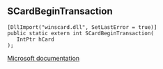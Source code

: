 ## SCardBeginTransaction

```
[DllImport("winscard.dll", SetLastError = true)]
public static extern int SCardBeginTransaction(
   IntPtr hCard
);
```

[Microsoft documentation](https://docs.microsoft.com/en-us/windows/win32/api/winscard/nf-winscard-scardbegintransaction)
